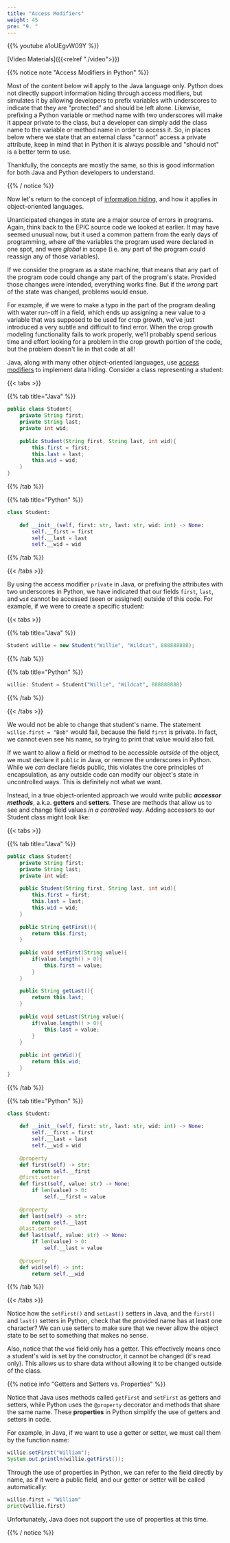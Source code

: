 ```yaml
---
title: "Access Modifiers"
weight: 45
pre: "9. "
---
```


{{% youtube a1oUEgvW09Y %}}

[Video Materials]({{<relref "./video">}})

{{% notice note "Access Modifiers in Python" %}}

Most of the content below will apply to the Java language only. Python does not directly support information hiding through access modifiers, but simulates it by allowing developers to prefix variables with underscores to indicate that they are "protected" and should be left alone. Likewise, prefixing a Python variable or method name with two underscores will make it appear private to the class, but a developer can simply add the class name to the variable or method name in order to access it. So, in places below where we state that an external class "cannot" access a private attribute, keep in mind that in Python it is always possible and "should not" is a better term to use. 

Thankfully, the concepts are mostly the same, so this is good information for both Java and Python developers to understand.

{{% / notice %}}

Now let's return to the concept of [information hiding](https://en.wikipedia.org/wiki/Information_hiding), and how it applies in object-oriented languages.

Unanticipated changes in state are a major source of errors in programs. Again, think back to the EPIC source code we looked at earlier. It may have seemed unusual now, but it used a common pattern from the early days of programming, where _all_ the variables the program used were declared in one spot, and were _global_ in scope (i.e. any part of the program could reassign any of those variables).

If we consider the program as a state machine, that means that any part of the program code could change any part of the program's state.  Provided those changes were intended, everything works fine. But if the _wrong_ part of the state was changed, problems would ensue.

For example, if we were to make a typo in the part of the program dealing with water run-off in a field, which ends up assigning a new value to a variable that was supposed to be used for crop growth, we've just introduced a very subtle and difficult to find error.  When the crop growth modeling functionality fails to work properly, we'll probably spend serious time and effort looking for a problem in the crop growth portion of the code, but the problem doesn't lie in that code at all!

Java, along with many other object-oriented languages, use [access modifiers](https://docs.oracle.com/javase/tutorial/java/javaOO/accesscontrol.html) to implement data hiding. Consider a class representing a student:

{{< tabs >}}

{{% tab title="Java" %}}

```java
public class Student{
    private String first;
    private String last;
    private int wid;
    
    public Student(String first, String last, int wid){
        this.first = first;
        this.last = last;
        this.wid = wid;
    }
}
```

{{% /tab %}}

{{% tab title="Python" %}}

```python
class Student:
    
    def __init__(self, first: str, last: str, wid: int) -> None:
        self.__first = first
        self.__last = last
        self.__wid = wid
```

{{% /tab %}}

{{< /tabs >}}

By using the access modifier `private` in Java, or prefixing the attributes with two underscores in Python, we have indicated that our fields `first`, `last`, and `wid` cannot be accessed (seen or assigned) outside of this code.  For example, if we were to create a specific student:

{{< tabs >}}

{{% tab title="Java" %}}


```java
Student willie = new Student("Willie", "Wildcat", 888888888);
```

{{% /tab %}}

{{% tab title="Python" %}}

```python
willie: Student = Student("Willie", "Wildcat", 888888888)
```

{{% /tab %}}

{{< /tabs >}}

We would not be able to change that student's name. The statement `willie.first = "Bob"` would fail, because the field `first` is private. In fact, we cannot even see his name, so trying to print that value would also fail.  

If we want to allow a field or method to be accessible _outside_ of the object, we must declare it `public` in Java, or remove the underscores in Python.  While we _can_ declare fields public, this violates the core principles of encapsulation, as any outside code can modify our object's state in uncontrolled ways. This is definitely not what we want.

Instead, in a true object-oriented approach we would write public  **_accessor methods_**, a.k.a. **getters** and **setters**.  These are methods that allow us to see and change field values _in a controlled way_.  Adding accessors to our Student class might look like:

{{< tabs >}}

{{% tab title="Java" %}}

```java
public class Student{
    private String first;
    private String last;
    private int wid;
    
    public Student(String first, String last, int wid){
        this.first = first;
        this.last = last;
        this.wid = wid;
    }
    
    public String getFirst(){
        return this.first;
    }
    
    public void setFirst(String value){
        if(value.length() > 0){
            this.first = value;
        }
    }
    
    public String getLast(){
        return this.last;
    }
    
    public void setLast(String value){
        if(value.length() > 0){
            this.last = value;
        }
    }
    
    public int getWid(){
        return this.wid;
    }
}
```

{{% /tab %}}

{{% tab title="Python" %}}

```python
class Student:
    
    def __init__(self, first: str, last: str, wid: int) -> None:
        self.__first = first
        self.__last = last
        self.__wid = wid
        
    @property
    def first(self) -> str:
        return self.__first
    @first.setter
    def first(self, value: str) -> None:
        if len(value) > 0:
            self.__first = value
    
    @property
    def last(self) -> str:
        return self.__last
    @last.setter
    def last(self, value: str) -> None:
        if len(value) > 0:
            self.__last = value
            
    @property
    def wid(self) -> int:
        return self.__wid
```

{{% /tab %}}

{{< /tabs >}}

Notice how the `setFirst()` and `setLast()` setters in Java, and the `first()` and `last()` setters in Python, check that the provided name has at least one character?  We can use setters to make sure that we never allow the object state to be set to something that makes no sense.

Also, notice that the `wid` field only has a getter. This effectively means once a student's wid is set by the constructor, it cannot be changed (it's read only).  This allows us to share data without allowing it to be changed outside of the class.

{{% notice info "Getters and Setters vs. Properties" %}}

Notice that Java uses methods called `getFirst` and `setFirst` as getters and setters, while Python uses the `@property` decorator and methods that share the same name. These **properties** in Python simplify the use of getters and setters in code. 

For example, in Java, if we want to use a getter or setter, we must call them by the function name:

```java
willie.setFirst("William");
System.out.println(willie.getFirst());
```

Through the use of properties in Python, we can refer to the field directly by name, as if it were a public field, and our getter or setter will be called automatically:

```python
willie.first = "William"
print(willie.first)
```

Unfortunately, Java does not support the use of properties at this time.

{{% / notice %}}
